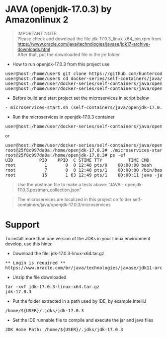 # JAVA (openjdk-17.0.3) by Amazonlinux 2

> IMPORTANT NOTE:<br>
> Please check and download the file jdk-17.0.3_linux-x64_bin.rpm from
> https://www.oracle.com/java/technologies/javase/jdk17-archive-downloads.html
> <br>
> After that, put the downloaded file in the jre folder

- How to run openjdk-17.0.3 from this project use

<pre>
user@host:/home/user$ git clone https://github.com/huntercodexs/docker-series.git .
user@host:/home/user$ cd docker-series/self-containers/java/openjdk-17.0.3
user@host:/home/user/docker-series/self-containers/java/openjdk-17.0.3$ docker-compose up --build
user@host:/home/user/docker-series/self-containers/java/openjdk-17.0.3$ docker-compose start
</pre>

- Before build and start project set the microservices in script below

<pre>
- microservices-start.sh (self-containers/java/openjdk-17.0.3/microservices/microservices-start.sh)
</pre>

- Run the microservices in openjdk-17.0.3 container

<pre>
user@host:/home/user/docker-series/self-containers/java/openjdk-17.0.3$ docker exec -it openjdk-17.0.3 ./microservices-start.sh
</pre>

or

<pre>
user@host:/home/user/docker-series/self-containers/java/openjdk-17.0.3$ docker exec -it openjdk-17.0.3 /bin/bash
root@25f8c997da0a:/home/openjdk-17.0.3# ./microservices-start.sh
root@25f8c997da0a:/home/openjdk-17.0.3# ps -ef
UID          PID    PPID  C STIME TTY          TIME CMD
root           1       0  0 12:48 pts/0    00:00:00 bash
root           7       0  0 12:48 pts/1    00:00:00 /bin/bash
root          15       1 63 12:49 pts/1    00:00:11 java -jar SIMPLE-API-USERS-0.0.1-SNAPSHOT.jar
</pre>

> Use the postman file to make a tests above: "JAVA - openjdk-17.0.3.postman_collection.json"

> The microservices are localized in this project on folder self-containers/java/openjdk-17.0.3/microservices


# Support

To install more than one version of the JDKs in your Linux environment develop, use this hints:

- Download the file: jdk-17.0.3-linux-x64.tar.gz
<pre>
** Login is required **
https://www.oracle.com/br/java/technologies/javase/jdk11-archive-downloads.html
</pre>

- Unzip the file downloaded
<pre>
tar -xvf jdk-17.0.3-linux-x64.tar.gz
jdk-17.0.3
</pre>

- Put the folder extracted in a path used by IDE, by example IntelliJ
<pre>
/home/${USER}/.jdks/jdk-17.0.3
</pre>

- Set the IDE runnable file to compile and execute the jar and java files
<pre>
JDK Home Path: /home/${USER}/.jdks/jdk-17.0.3
</pre>

